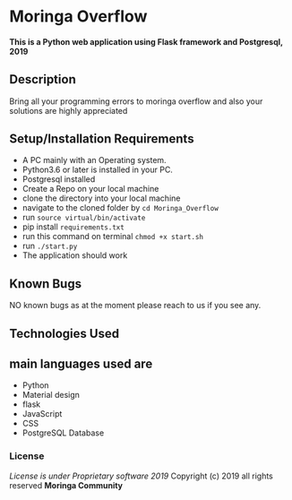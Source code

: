 # Moringa Overflow
#### This is a Python web application using Flask framework and Postgresql, 2019

## Description
Bring all your programming errors to moringa overflow and also your solutions are highly appreciated
## Setup/Installation Requirements
* A PC mainly with an Operating system.
* Python3.6 or later is installed in your PC.
* Postgresql installed
* Create a Repo on your local machine
* clone the directory into your local machine
* navigate to the cloned folder by `cd Moringa_Overflow`
* run `source virtual/bin/activate`
* pip install `requirements.txt`
* run this command on terminal `chmod +x start.sh`
* run `./start.py`
* The application should work
## Known Bugs
NO known bugs as at the moment please reach to us if you see any.



## Technologies Used
## main languages used are
* Python
* Material design
* flask
* JavaScript
* CSS
* PostgreSQL Database

### License
*License is under Proprietary software 2019*
Copyright (c) 2019 all rights reserved **Moringa Community**
